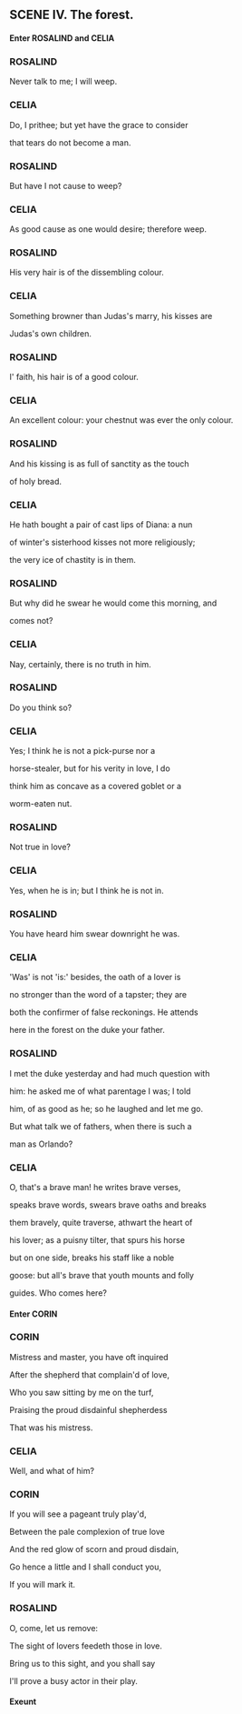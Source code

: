 ## SCENE IV. The forest.
#### Enter ROSALIND and CELIA
### ROSALIND
Never talk to me; I will weep.

### CELIA
Do, I prithee; but yet have the grace to consider

that tears do not become a man.

### ROSALIND
But have I not cause to weep?

### CELIA
As good cause as one would desire; therefore weep.

### ROSALIND
His very hair is of the dissembling colour.

### CELIA
Something browner than Judas's marry, his kisses are

Judas's own children.

### ROSALIND
I' faith, his hair is of a good colour.

### CELIA
An excellent colour: your chestnut was ever the only colour.

### ROSALIND
And his kissing is as full of sanctity as the touch

of holy bread.

### CELIA
He hath bought a pair of cast lips of Diana: a nun

of winter's sisterhood kisses not more religiously;

the very ice of chastity is in them.

### ROSALIND
But why did he swear he would come this morning, and

comes not?

### CELIA
Nay, certainly, there is no truth in him.

### ROSALIND
Do you think so?

### CELIA
Yes; I think he is not a pick-purse nor a

horse-stealer, but for his verity in love, I do

think him as concave as a covered goblet or a

worm-eaten nut.

### ROSALIND
Not true in love?

### CELIA
Yes, when he is in; but I think he is not in.

### ROSALIND
You have heard him swear downright he was.

### CELIA
'Was' is not 'is:' besides, the oath of a lover is

no stronger than the word of a tapster; they are

both the confirmer of false reckonings. He attends

here in the forest on the duke your father.

### ROSALIND
I met the duke yesterday and had much question with

him: he asked me of what parentage I was; I told

him, of as good as he; so he laughed and let me go.

But what talk we of fathers, when there is such a

man as Orlando?

### CELIA
O, that's a brave man! he writes brave verses,

speaks brave words, swears brave oaths and breaks

them bravely, quite traverse, athwart the heart of

his lover; as a puisny tilter, that spurs his horse

but on one side, breaks his staff like a noble

goose: but all's brave that youth mounts and folly

guides. Who comes here?

#### Enter CORIN
### CORIN
Mistress and master, you have oft inquired

After the shepherd that complain'd of love,

Who you saw sitting by me on the turf,

Praising the proud disdainful shepherdess

That was his mistress.

### CELIA
Well, and what of him?

### CORIN
If you will see a pageant truly play'd,

Between the pale complexion of true love

And the red glow of scorn and proud disdain,

Go hence a little and I shall conduct you,

If you will mark it.

### ROSALIND
O, come, let us remove:

The sight of lovers feedeth those in love.

Bring us to this sight, and you shall say

I'll prove a busy actor in their play.

#### Exeunt
